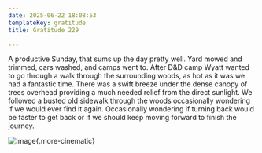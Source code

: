 ```yaml
---
date: 2025-06-22 18:08:53
templateKey: gratitude
title: Gratitude 229

---
```


A productive Sunday, that sums up the day pretty well.  Yard mowed and trimmed,
cars washed, and camps went to.  After D&D camp Wyatt wanted to go through a
walk through the surrounding woods, as hot as it was we had a fantastic time.
There was a swift breeze under the dense canopy of trees overhead providing a
much needed relief from the direct sunlight.  We followed a busted old sidewalk
through the woods occasionally wondering if we would ever find it again.
Occasionally wondering if turning back would be faster to get back or if we
should keep moving forward to finish the journey.

![image](https://dropper.wayl.one/api/file/fff4e50a-2687-4a3b-ab73-489b1e857b77.webp){.more-cinematic}

